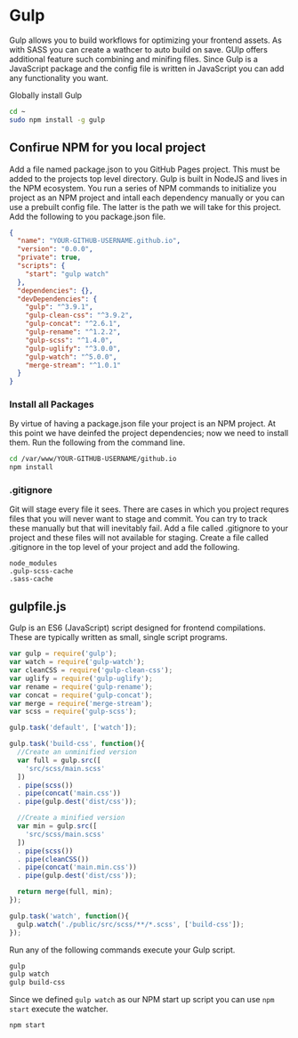 # Gulp

Gulp allows you to build workflows for optimizing your frontend assets. As with SASS you can create a wathcer to auto build on save. GUlp offers additional feature such combining and minifing files. Since Gulp is a JavaScript package and the config file is written in JavaScript you can add any functionality you want.


Globally install Gulp

```sh
cd ~
sudo npm install -g gulp
```

## Confirue NPM for you local project
Add a file named package.json to you GitHub Pages project. This must be added to the projects top level directory. Gulp is built in NodeJS and lives in the NPM ecosystem. You run a series of NPM commands to initialize you project as an NPM project and intall each dependency manually or you can use a prebuilt config file. The latter is the path we will take for this project. Add the following to you package.json file.

```json
{
  "name": "YOUR-GITHUB-USERNAME.github.io",
  "version": "0.0.0",
  "private": true,
  "scripts": {
    "start": "gulp watch"
  },
  "dependencies": {},
  "devDependencies": {
    "gulp": "^3.9.1",
    "gulp-clean-css": "^3.9.2",
    "gulp-concat": "^2.6.1",
    "gulp-rename": "^1.2.2",
    "gulp-scss": "^1.4.0",
    "gulp-uglify": "^3.0.0",
    "gulp-watch": "^5.0.0",
    "merge-stream": "^1.0.1"
  }
}
```

### Install all Packages

By virtue of having a package.json file your project is an NPM project. At this point we have deinfed the project dependencies; now we need to install them. Run the following from the command line. 

```sh
cd /var/www/YOUR-GITHUB-USERNAME/github.io
npm install
```

### .gitignore

Git will stage every file it sees. There are cases in which you project requres files that you will never want to stage and commit. You can try to track these manually but that will inevitably fail. Add a file called .gitignore to your project and these files will not available for staging. Create a file called .gitignore in the top level of your project and add the following.

```git
node_modules
.gulp-scss-cache
.sass-cache
```

## gulpfile.js

Gulp is an ES6 (JavaScript) script designed for frontend compilations. These are typically written as small, single script programs.

```js
var gulp = require('gulp');
var watch = require('gulp-watch');
var cleanCSS = require('gulp-clean-css');
var uglify = require('gulp-uglify');
var rename = require('gulp-rename');
var concat = require('gulp-concat');
var merge = require('merge-stream');
var scss = require('gulp-scss');

gulp.task('default', ['watch']);

gulp.task('build-css', function(){
  //Create an unminified version
  var full = gulp.src([
    'src/scss/main.scss'
  ])
  . pipe(scss())
  . pipe(concat('main.css'))
  . pipe(gulp.dest('dist/css'));

  //Create a minified version
  var min = gulp.src([
    'src/scss/main.scss'
  ])
  . pipe(scss())
  . pipe(cleanCSS())
  . pipe(concat('main.min.css'))
  . pipe(gulp.dest('dist/css'));

  return merge(full, min);
});

gulp.task('watch', function(){
  gulp.watch('./public/src/scss/**/*.scss', ['build-css']);
});
```

Run any of the following commands execute your Gulp script.

```sh
gulp
gulp watch
gulp build-css
```

Since we defined ```gulp watch``` as our NPM start up script you can use ```npm start``` execute the watcher.

```sh
npm start
```